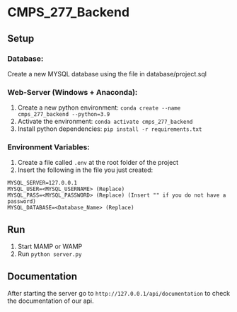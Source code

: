 # CMPS_277_Backend

## Setup

### Database:

Create a new MYSQL database using the file in database/project.sql

### Web-Server (Windows + Anaconda):

1. Create a new python environment: `conda create --name cmps_277_backend --python=3.9`
2. Activate the environment: `conda activate cmps_277_backend`
3. Install python dependencies: `pip install -r requirements.txt`

### Environment Variables:

1. Create a file called `.env` at the root folder of the project
2. Insert the following in the file you just created:

```
MYSQL_SERVER=127.0.0.1
MYSQL_USER=<MYSQL_USERNAME> (Replace)
MYSQL_PASS=<MYSQL_PASSWORD> (Replace) (Insert "" if you do not have a password)
MYSQL_DATABASE=<Database_Name> (Replace)
```

## Run

1. Start MAMP or WAMP
2. Run `python server.py`

## Documentation

After starting the server go to `http://127.0.0.1/api/documentation` to check the documentation of our api.

